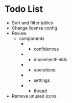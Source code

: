 # Todo List

* Sort and filter tables
* Change license config
* Review
    * components
        * - confidences
        * - movementFields
        * - operations
        * - settings
        * - thread
* Remove unused icons